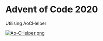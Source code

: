 # Advent of Code 2020

Utilising AoCHelper 

[![Ao-CHelper.png](https://i.postimg.cc/4yDV35kw/Ao-CHelper.png)](https://postimg.cc/7JNfsSLT)
